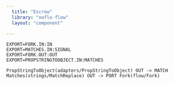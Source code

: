 ```yaml
---
  title: "Escrow"
  library: "noflo-flow"
  layout: "component"

---
```


    EXPORT=FORK.IN:IN
    EXPORT=MATCHES.IN:SIGNAL
    EXPORT=FORK.OUT:OUT
    EXPORT=PROPSTRINGTOOBJECT.IN:MATCHES
    
    PropStringToObject(adapters/PropStringToObject) OUT -> MATCH Matches(strings/MatchReplace) OUT -> PORT Fork(flow/Fork)
    
